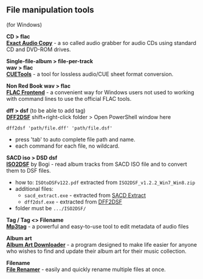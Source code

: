 File manipulation tools
---
(for Windows)  

**CD > flac**  
[**Exact Audio Copy**](http://www.exactaudiocopy.de/en/index.php/resources/download/) - a so called audio grabber for audio CDs using standard CD and DVD-ROM drives.  

**Single-file-album > file-per-track**  
**wav > flac**  
[**CUETools**](http://cue.tools/) - a tool for lossless audio/CUE sheet format conversion.  

**Non Red Book wav > flac**  
[**FLAC Frontend**](https://sourceforge.net/projects/flacfrontend/files/) - a convenient way for Windows users not used to working with command lines to use the official FLAC tools.  

**dff > dsf** (to be able to add tag)  
[**DFF2DSF**](http://www.signalyst.com/professional.html)
shift+right-click folder > Open PowerShell window here    

`dff2dsf 'path/file.dff' 'path/file.dsf'`  
- press 'tab' to auto complete file path and name.  
- each command for each file, no wildcard.

**SACD iso > DSD dsf**  
[**ISO2DSF**](https://github.com/rern/RuneAudio/raw/master/file_conversion/ISO2DSF_v1.2.2_Win7_Win8.zip) by Bogi - read album tracks from SACD ISO file and to convert them to DSF files.  
- how to: `ISOtoDSFv122.pdf` extracted from `ISO2DSF_v1.2.2_Win7_Win8.zip`     
- additional files:  
  * `sacd_extract.exe` - extracted from [SACD Extract](https://github.com/sacd-ripper/sacd-ripper/releases)  
  * `dff2dsf.exe` - extracted from [DFF2DSF](http://www.signalyst.com/professional.html)  
- folder must be `.../ISO2DSF/`

**Tag / Tag <> Filename**  
[**Mp3tag**](http://www.mp3tag.de/en/download.html) - a powerful and easy-to-use tool to edit metadata of audio files  

**Album art**  
[**Album Art Downloader**](https://sourceforge.net/projects/album-art/) - a program designed to make life easier for anyone who wishes to find and update their album art for their music collection.  

**Filename**  
[**File Renamer**](http://www.sherrodcomputers.net/downloads/FileRenamerBasic.exe) - easily and quickly rename multiple files at once.  
